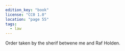 ```yaml
---
edition_key: "book"
license: "CC0 1.0"
location: "page 55"
tags:
  - law
---
```

Order taken by the
sherif betwene me and Raf Holden.
